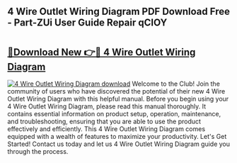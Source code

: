 ## 4 Wire Outlet Wiring Diagram PDF Download Free - Part-ZUi User Guide Repair qCIOY

# <h2><a href="http://dflmids.blite.top/?on=4+Wire+Outlet+Wiring+Diagram">🔗Download New 👉🔴 4 Wire Outlet Wiring Diagram</a></h2>

[![4 Wire Outlet Wiring Diagram download](https://i.imgur.com/lujVjoI.png)](http://dflmids.blite.top/?on=4+Wire+Outlet+Wiring+Diagram)
Welcome to the Club! Join the community of users who have discovered the potential of their new 4 Wire Outlet Wiring Diagram with this helpful manual. Before you begin using your 4 Wire Outlet Wiring Diagram, please read this manual thoroughly. It contains essential information on product setup, operation, maintenance, and troubleshooting, ensuring that you are able to use the product effectively and efficiently. This 4 Wire Outlet Wiring Diagram comes equipped with a wealth of features to maximize your productivity. Let's Get Started! Contact us today and let us 4 Wire Outlet Wiring Diagram guide you through the process.
